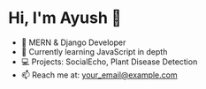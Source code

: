 # Hi, I'm Ayush 👋
- 🚀 MERN & Django Developer
- 🌱 Currently learning JavaScript in depth
- 💻 Projects: SocialEcho, Plant Disease Detection
- 📫 Reach me at: your_email@example.com

